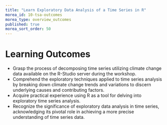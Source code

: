 ```yaml
---
title: "Learn Exploratory Data Analysis of a Time Series in R"
morea_id: 10-tsa-outcomes
morea_type: overview_outcomes
published: true
morea_sort_order: 50
---
```

# Learning Outcomes
* Grasp the process of decomposing time series utilizing climate change data available on the R-Studio server during the workshop.
* Comprehend the exploratory techniques applied to time series analysis by breaking down climate change trends and variations to discern underlying causes and contributing factors.
* Acquire practical experience using R as a tool for delving into exploratory time series analysis.
* Recognize the significance of exploratory data analysis in time series, acknowledging its pivotal role in achieving a more precise understanding of time series data.
